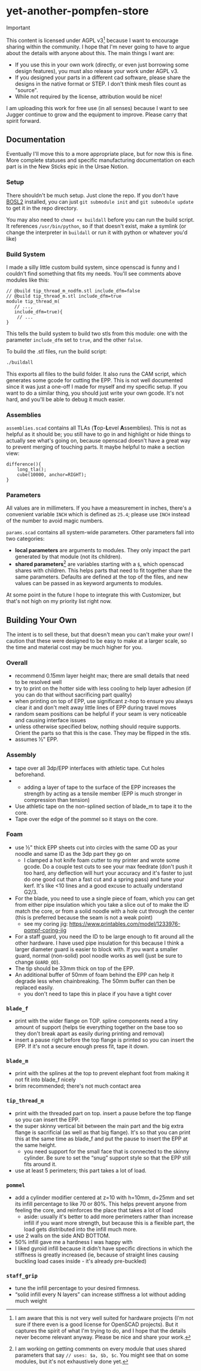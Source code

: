 # yet-another-pompfen-store

> [!IMPORTANT]
> This content is licensed under AGPL v3[^1] because I want to encourage sharing within the community.
> I hope that I'm never going to have to argue about the details with anyone about this. The main things I want are:
>  - If you use this in your own work (directly, or even just borrowing some design features), you must also release your work under AGPL v3. 
>  - If you designed your parts in a different cad software, please share the designs in the native format or STEP. I don't think mesh files count as "source".
>  - While not required by the license, attribution would be nice!  
> 
> I am uploading this work for free use (in all senses) because I want to see Jugger continue to grow and the equipment to improve. Please carry that spirit forward.


## Documentation

Eventually I'll move this to a more appropriate place, but for now this is fine.
More complete statuses and specific manufacturing documentation on each part is in the New Sticks epic in the Ursae Notion.

### Setup

There shouldn't be much setup. Just clone the repo. If you don't have [BOSL2](https://github.com/BelfrySCAD/BOSL2) installed, you can just `git submodule init` and `git submodule update` to get it in the repo directory.

You may also need to `chmod +x buildall` before you can run the build script. It references `/usr/bin/python`, so if that doesn't exist, make a symlink (or change the interpreter in `buildall` or run it with python or whatever you'd like)

### Build System

I made a silly little custom build system, since openscad is funny and I couldn't find something that fits my needs.
You'll see comments above modules like this:

```openscad
// @build tip_thread_m_nodfm.stl include_dfm=false
// @build tip_thread_m.stl include_dfm=true
module tip_thread_m(
   // ...,
   include_dfm=true){
    // ...
}
```

This tells the build system to build two stls from this module: one with the parameter `include_dfm` set to `true`, and the other `false`.

To build the .stl files, run the build script:

```bash
./buildall
```

This exports all files to the build folder. It also runs the CAM script, which generates some gcode for cutting the EPP. This is not well documented since it was just a one-off I made for myself and my specific setup. If you want to do a similar thing, you should just write your own gcode. It's not hard, and you'll be able to debug it much easier.

### Assemblies

`assemblies.scad` contains all TLAs (**T**op-**L**evel **A**ssemblies). This is not as helpful as it should be; you still have to go in and highlight or hide things to actually see what's going on, because openscad doesn't have a great way to prevent merging of touching parts.
It maybe helpful to make a section view:

```openscad
difference(){
    long_tla();
    cube(10000, anchor=RIGHT);
}
```

### Parameters

All values are in millimeters. If you have a measurement in inches, there's a convenient variable `INCH` which is defined as `25.4`; please use `INCH` instead of the number to avoid magic numbers.

`params.scad` contains all system-wide parameters. Other parameters fall into two categories:
 - **local parameters** are arguments to modules. They only impact the part generated by that module (not its children).
 - **shared parameters**[^2] are variables starting with a `$`, which openscad shares with children. This helps parts that need to fit together share the same parameters. Defaults are defined at the top of the files, and new values can be passed in as keyword arguments to modules.

At some point in the future I hope to integrate this with Customizer, but that's not high on my priority list right now.

## Building Your Own

The intent is to sell these, but that doesn't mean you can't make your own!
I caution that these were designed to be easy to make at a larger scale, so the time and material cost may be much higher for you.

### Overall
- recommend 0.15mm layer height max; there are small details that need to be resolved well
- try to print on the hotter side with less cooling to help layer adhesion (if you can do that without sacrificing part quality)
- when printing on top of EPP, use significant z-hop to ensure you always clear it and don't melt away little lines of EPP during travel moves
- random seam positions can be helpful if your seam is very noticeable and causing interface issues
- unless otherwise specified below, nothing should require supports. Orient the parts so that this is the case. They may be flipped in the stls.
- assumes ½" EPP.

### Assembly
 - tape over all 3dp/EPP interfaces with athletic tape. Cut holes beforehand.
  - - adding a layer of tape to the surface of the EPP increases the strength by acting as a tensile member (EPP is much stronger in compression than tension)
 - Use athletic tape on the non-splined section of blade_m to tape it to the core.
 - Tape over the edge of the pommel so it stays on the core.

### Foam
 - use ½" thick EPP sheets cut into circles with the same OD as your noodle and same ID as the 3dp part they go on
     - I clamped a hot knife foam cutter to my printer and wrote some gcode. Do a couple test cuts to see your max feedrate (don't push it too hard, any deflection will hurt your accuracy and it's faster to just do one good cut than a fast cut and a spring pass) and tune your kerf. It's like <10 lines and a good excuse to actually understand G2/3.
 - For the blade, you need to use a single piece of foam, which you can get from either pipe insulation which you take a slice out of to make the ID match the core, or from a solid noodle with a hole cut through the center (this is preferred because the seam is not a weak point)
     - see my coring jig: https://www.printables.com/model/1233976-pompf-coring-jig
 - For a staff guard, you need the ID to be large enough to fit around all the other hardware. I have used pipe insulation for this because I think a larger diameter guard is easier to block with. If you want a smaller guard, normal (non-solid) pool noodle works as well (just be sure to change `GUARD_OD`).
 - The tip should be 33mm thick on top of the EPP.
 - An additional buffer of 50mm of foam behind the EPP can help it degrade less when chainbreaking. The 50mm buffer can then be replaced easily.
     - you don't need to tape this in place if you have a tight cover

### `blade_f`
 - print with the wider flange on TOP. spline components need a tiny amount of support (helps tie everything together on the base too so they don't break apart as easily during printing and removal)
 - insert a pause right before the top flange is printed so you can insert the EPP. If it's not a secure enough press fit, tape it down.

### `blade_m`
 - print with the splines at the top to prevent elephant foot from making it not fit into blade_f nicely
 - brim recommended; there's not much contact area

### `tip_thread_m`
 - print with the threaded part on top. insert a pause before the top flange so you can insert the EPP.
 - the super skinny vertical bit between the main part and the big extra flange is sacrificial (as well as that big flange). It's so that you can print this at the same time as blade_f and put the pause to insert the EPP at the same height.
     - you need support for the small face that is connected to the skinny cylinder. Be sure to set the “snug” support style so that the EPP still fits around it.
 - use at least 5 perimeters; this part takes a lot of load.

### `pommel`
 - add a cylinder modifier centered at z=10 with h=10mm, d=25mm and set its infill percentage to like 70 or 80%. This helps prevent anyone from feeling the core, and reinforces the place that takes a lot of load
     - aside: usually it's better to add more perimeters rather than increase infill if you want more strength, but because this is a flexible part, the load gets distributed into the infill much more.
 - use 2 walls on the side AND BOTTOM.
 - 50% infill gave me a hardness I was happy with
 - I liked gyroid infill because it didn't have specific directions in which the stiffness is greatly increased (ie, because of straight lines causing buckling load cases inside - it's already pre-buckled)

### `staff_grip`
 - tune the infill percentage to your desired firmness.
 - “solid infill every N layers” can increase stiffness a lot without adding much weight


[^1]: I am aware that this is not very well suited for hardware projects (I'm not sure if there even is a good license for OpenSCAD projects). But it captures the spirit of what I'm trying to do, and I hope that the details never become relevant anyway. Please be nice and share your work.
[^2]: I am working on getting comments on every module that uses shared parameters that say `// uses: $a, $b, $c`. You might see that on some modules, but it's not exhaustively done yet.